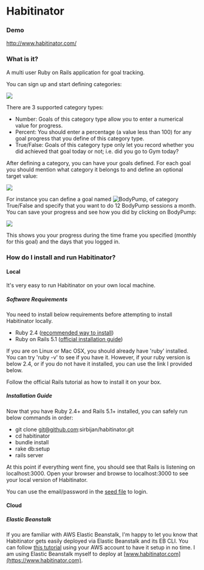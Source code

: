# Habitinator 

### Demo
http://www.habitinator.com/

### What is it?

A multi user Ruby on Rails application for goal tracking.

You can sign up and start defining categories:

![](https://github.com/sirbijan/habitinator/blob/master/app/assets/images/screenshots/categories.png)

There are 3 supported category types:

- Number: Goals of this category type allow you to enter a numerical value for progress.
- Percent: You should enter a percentage (a value less than 100) for any goal progress that you define of this category type.
- True/False: Goals of this category type only let you record whether you did achieved that goal today or not; i.e. did you go to Gym today?

After defining a category, you can have your goals defined. For each goal you should mention what category it belongs to and define an optional target value:

![](https://github.com/sirbijan/habitinator/blob/master/app/assets/images/screenshots/goals.png)

For instance you can define a goal named ![BodyPump](https://www.lesmills.com.au/bodypump), of category True/False and specify that you want to do 12 BodyPump sessions a month. You can save your progress and see how you did by clicking on BodyPump:

![](https://github.com/sirbijan/habitinator/blob/master/app/assets/images/screenshots/goal_progress.png)

This shows you your progress during the time frame you specified (monthly for this goal) and the days that you logged in.

### How do I install and run Habitinator?


#### Local

It's very easy to run Habitinator on your own local machine.

##### Software Requirements
You need to install below requirements before attempting to install Habitinator locally. 

* Ruby 2.4 ([recommended way to install](https://rvm.io/rvm/install))
* Ruby on Rails 5.1 ([official installation guide](http://guides.rubyonrails.org/getting_started.html))

If you are on Linux or Mac OSX, you should already have 'ruby' installed. You can try 'ruby -v' to see if you have it. However, if your ruby version is below 2.4, or if you do not have it installed, you can use the link I provided below.

Follow the official Rails tutorial as how to install it on your box.

##### Installation Guide
Now that you have Ruby 2.4+ and Rails 5.1+ installed, you can safely run below commands in order:
* git clone git@github.com:sirbijan/habitinator.git
* cd habitinator
* bundle install
* rake db:setup
* rails server

At this point if everything went fine, you should see that Rails is listening on localhost:3000. Open your browser and browse to localhost:3000 to see your local version of Habitinator.

You can use the email/password in the [seed file](https://github.com/sirbijan/habitinator/blob/master/db/seeds.rb) to login.

#### Cloud
##### Elastic Beanstalk
If you are familiar with AWS Elastic Beanstalk, I'm happy to let you know that Habitinator gets easily deployed via Elastic Beanstalk and its EB CLI. You can follow [this tutorial](https://docs.aws.amazon.com/elasticbeanstalk/latest/dg/create_deploy_Ruby_rails.html) using your AWS account to have it setup in no time. I am using Elastic Beanstalk myself to deploy at [www.habitinator.com](https://www.habitinator.com). 

